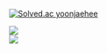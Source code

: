 [![Solved.ac
yoonjaehee](http://mazassumnida.wtf/api/v2/generate_badge?boj=ytjh05)](https://solved.ac/ytjh05)
<!--
**yoonjaehee/yoonjaehee** is a ✨ _special_ ✨ repository because its `README.md` (this file) appears on your GitHub profile.
Here are some ideas to get you started:

- 🔭 I’m currently working on ...
- 🌱 I’m currently learning ...
- 👯 I’m looking to collaborate on ...
- 🤔 I’m looking for help with ...
- 💬 Ask me about ...
- 📫 How to reach me: ...
- 😄 Pronouns: ...
- ⚡ Fun fact: ...
-->

<a href= "https://www.notion.so/7913a74dbbfc442c8b625d06da25581b"><img src="https://img.shields.io/badge/notion-000000?style=for-the-badge&logo=notion&logoColor=white"></a>
<br/>
<a href= "https://yoonjaehee.github.io"><img src="https://img.shields.io/badge/blogger-FF5722?style=for-the-badge&logo=blog&logoColor=white">
</a>
